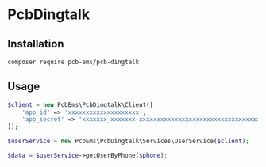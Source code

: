 PcbDingtalk
================================

Installation
--------------------------------

```sh
composer require pcb-ems/pcb-dingtalk
```

Usage
--------------------------------

```php
$client = new PcbEms\PcbDingtalk\Client([
    'app_id' => 'xxxxxxxxxxxxxxxxxxxx',
    'app_secret' => 'xxxxxxx_xxxxxxx-xxxxxxxxxxxxxxxxxxxxxxxxxxxxxxxxxxxxxxxxxxxxxxx',
]);

$userService = new PcbEms\PcbDingtalk\Services\UserService($client);

$data = $userService->getUserByPhone($phone);
```

